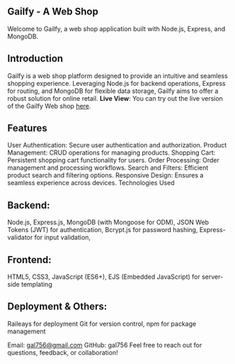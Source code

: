 ## Gailfy - A Web Shop 
Welcome to Gailfy, a web shop application built with Node.js, Express, and MongoDB.

## Introduction
Gailfy is a web shop platform designed to provide an intuitive and seamless shopping experience. Leveraging Node.js for backend operations, Express for routing, and MongoDB for flexible data storage, Gailfy aims to offer a robust solution for online retail.
**Live View**: You can try out the live version of the Gailfy Web shop [here](<https://galify.up.railway.app/)>).

## Features
User Authentication: Secure user authentication and authorization.
Product Management: CRUD operations for managing products.
Shopping Cart: Persistent shopping cart functionality for users.
Order Processing: Order management and processing workflows.
Search and Filters: Efficient product search and filtering options.
Responsive Design: Ensures a seamless experience across devices.
Technologies Used
## Backend:
Node.js,
Express.js,
MongoDB (with Mongoose for ODM),
JSON Web Tokens (JWT) for authentication,
Bcrypt.js for password hashing,
Express-validator for input validation,
## Frontend:
HTML5, CSS3, JavaScript (ES6+),
EJS (Embedded JavaScript) for server-side templating

## Deployment & Others:

Raileays for deployment
Git for version control,
npm for package management

Email: gal756@gmail.com
GitHub: gal756
Feel free to reach out for questions, feedback, or collaboration!
